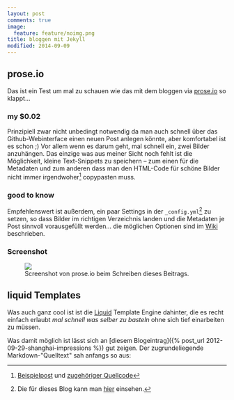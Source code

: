 ```yaml
---
layout: post
comments: true
image: 
  feature: feature/noimg.png
title: bloggen mit Jekyll
modified: 2014-09-09
---
```


## prose.io
Das ist ein Test um mal zu schauen wie das mit dem bloggen via [prose.io](http://prose.io/) so klappt...

### my $0.02
Prinzipiell zwar nicht unbedingt notwendig da man auch schnell über das Github-Webinterface einen neuen Post anlegen könnte, aber komfortabel ist es schon ;) Vor allem wenn es darum geht, mal schnell ein, zwei Bilder anzuhängen. Das einzige was aus meiner Sicht noch fehlt ist die Möglichkeit, kleine Text-Snippets zu speichern – zum einen für die Metadaten und zum anderen dass man den HTML-Code für schöne Bilder nicht immer irgendwoher[^1] copypasten muss.

### good to know
Empfehlenswert ist außerdem, ein paar Settings in der `_config.yml`[^2] zu setzen, so dass Bilder im richtigen Verzeichnis landen und die Metadaten je Post sinnvoll vorausgefüllt werden... die möglichen Optionen sind im [Wiki](https://github.com/prose/prose/wiki/Prose-Configuration) beschrieben.

### Screenshot

<figure>
	<a href="{{ site.url }}/images/screen-prose.png"><img src="{{ site.url }}/images/screen-prose.png"></a>
	<figcaption>Screenshot von prose.io beim Schreiben dieses Beitrags.</figcaption>
</figure>


## liquid Templates
Was auch ganz cool ist ist die [Liquid](http://wiki.shopify.com/Liquid) Template Engine dahinter, die es recht einfach erlaubt *mal schnell was selber zu basteln* ohne sich tief einarbeiten zu müssen. 

Was damit möglich ist lässt sich an [diesem Blogeintrag]({% post_url 2012-09-29-shanghai-impressions %}) gut zeigen. Der zugrundeliegende Markdown-"Quelltext" sah anfangs so aus:




[^1]: [Beispielpost](http://mmistakes.github.io/minimal-mistakes/sample-post-images/) und [zugehöriger Quellcode](https://raw.githubusercontent.com/mmistakes/minimal-mistakes/master/_posts/2013-05-22-sample-post-images.md)
[^2]: Die für dieses Blog kann man [hier](https://github.com/carstenboehm/carstenboehm.github.io/blob/master/_config.yml) einsehen.
